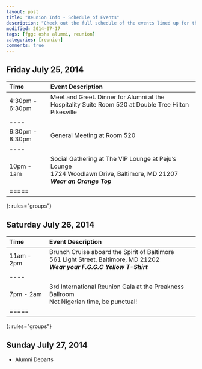 ```yaml
---
layout: post
title: "Reunion Info - Schedule of Events"
description: "Check out the full schedule of the events lined up for the reunion weekend."
modified: 2014-07-17
tags: [fggc osha alumni, reunion]
categories: [reunion]
comments: true
---
```


## Friday July 25, 2014 

| Time | Event Description |
|:--------|:--------|
| 4:30pm - 6:30pm  | Meet and Greet. Dinner for Alumni at the Hospitality Suite Room 520 at Double Tree Hilton Pikesville |  
|----
| 6:30pm - 8:30pm | General Meeting at Room 520 | 
|----
| 10pm - 1am | Social Gathering at The VIP Lounge at Peju’s Lounge <br> 1724 Woodlawn Drive, Baltimore, MD 21207  <br> **_Wear an Orange Top_** | 
|=====
{: rules="groups"}


## Saturday July 26, 2014 

|  Time | Event Description | 
|:--------|:--------|
| 11am - 2pm | Brunch Cruise aboard the Spirit of Baltimore <br> 561 Light Street, Baltimore, MD 21202 <br> **_Wear your F.G.G.C Yellow T-Shirt_** |  
|----
| 7pm - 2am | 3rd International Reunion Gala at the Preakness Ballroom <br> Not Nigerian time, be punctual! <br> | 
|=====
{: rules="groups"}


## Sunday July 27, 2014 
* Alumni Departs

